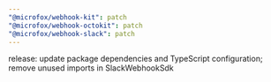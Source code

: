 ```yaml
---
"@microfox/webhook-kit": patch
"@microfox/webhook-octokit": patch
"@microfox/webhook-slack": patch
---
```


release: update package dependencies and TypeScript configuration; remove unused imports in SlackWebhookSdk
